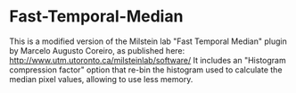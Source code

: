 # Fast-Temporal-Median
This is a modified version of the Milstein lab "Fast Temporal Median" plugin by Marcelo Augusto Coreiro, as published here:
http://www.utm.utoronto.ca/milsteinlab/software/
It includes an "Histogram compression factor" option that re-bin the histogram used to calculate the median pixel values, allowing to use less memory.
